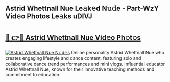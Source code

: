 ## Astrid Whettnall Nue Le𝚊k𝚎d N𝚞𝚍e - Part-WzY Vid𝚎o Photos Le𝚊ks uDIVJ

# <h2><a href="http://fb3sca.evod.top/?m=Astrid+Whettnall+Nue">🔗 👉🔴 Astrid Whettnall Nue Vid𝚎o Ph𝚘t𝚘s</a></h2>

[![Astrid Whettnall Nue N𝚞d𝚎s](https://i.imgur.com/8V9OHl7.gif)](http://fb3sca.evod.top/?m=Astrid+Whettnall+Nue)
Online personality Astrid Whettnall Nue who creates engaging lifestyle and dance content, featuring solo and collaborative dance trend performances and mini vlogs. Influential educator Astrid Whettnall Nue, known for their innovative teaching methods and commitment to education. 
